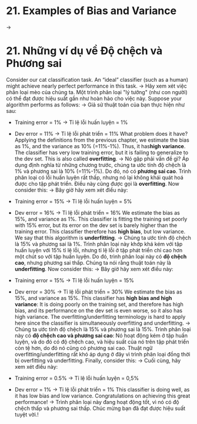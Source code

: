 # 21. Examples of Bias and Variance
->
# 21. Những ví dụ về Độ chệch và Phương sai
Consider our cat classification task. An “ideal” classifier (such as a human) might achieve nearly perfect performance in this task.
->
Hãy xem xét việc phân loại mèo của chúng ta. Một trình phân loại "lý tưởng" (như con người) có thể đạt được hiệu suất gần như hoàn hảo cho việc này.
Suppose your algorithm performs as follows:
->
Giả sử thuật toán của bạn thực hiện như sau:
* Training error = 1%
->
Tỉ lệ lỗi huấn luyện = 1%
* Dev error = 11%
->
Tỉ lệ lỗi phát triển = 11%
What problem does it have? Applying the definitions from the previous chapter, we estimate the bias as 1%, and the variance as 10% (=11%-1%). Thus, it has ​**high variance​**. The classifier has very low training error, but it is failing to generalize to the dev set. This is also called ​**overfitting​**.
->
Nó gặp phải vấn đề gì? Áp dụng định nghĩa từ những chương trước, chúng ta ước tính độ chệch là 1% và phương sai là 10% (=11%-1%). Do đó, nó có **phương sai cao**. Trình phân loại có lỗi huấn luyện rất thấp, nhưng nó lại không khái quát hoá được cho tập phát triển. Điều này cũng được gọi là **overfitting​**.
Now consider this:
->
Bây giờ hãy xem xét điều này:
* Training error = 15%
->
Tỉ lệ lỗi huấn luyện = 5%
* Dev error = 16%
->
Tỉ lệ lỗi phát triển = 16%
We estimate the bias as 15%, and variance as 1%. This classifier is fitting the training set poorly with 15% error, but its error on the dev set is barely higher than the training error. This classifier therefore has ​**high bias​**, but low variance. We say that this algorithm is **underfitting​**.
->
Chúng ta ước tính độ chệch là 15% và phương sai là 1%. Trình phân loại này khớp khá kém với tập huấn luyện với 15% tỉ lệ lỗi, nhưng tỉ lệ lỗi ở tập phát triển chỉ cao hơn một chút so với tập huấn luyện. Do đó, trình phân loại này có **độ chệch cao**, nhưng phương sai thấp. Chúng ta nói rằng thuật toán này là **underfitting**.
Now consider this:
->
Bây giờ hãy xem xét điều này:
* Training error = 15%
->
Tỉ lệ lỗi huấn luyện = 15%
* Dev error = 30%
->
Tỉ lệ lỗi phát triển = 30%
We estimate the bias as 15%, and variance as 15%. This classifier has ​**high bias and high variance​**: It is doing poorly on the training set, and therefore has high bias, and its performance on the dev set is even worse, so it also has high variance. The overfitting/underfitting terminology is hard to apply here since the classifier is simultaneously overfitting and underfitting.
->
Chúng ta ước tính độ chệch là 15% và phương sai là 15%. Trình phân loại này có **độ chệch cao và phương sai cao**: Nó hoạt động kém ở tập huấn luyện, và do đó có độ chệch cao, và hiệu suất của nó trên tập phát triển còn tệ hơn, do đó nó cũng có phương sai cao. Thuật ngữ overfitting/underfitting rất khó áp dụng ở đây vì trình phân loại đồng thời bị overfitting và underfitting.
Finally, consider this:
->
Cuối cùng, hãy xem xét điều này:

* Training error = 0.5%
->
Tỉ lệ lỗi huấn luyện = 0,5%

* Dev error = 1%
->
Tỉ lệ lỗi phát triển = 1%
This classifier is doing well, as it has low bias and low variance. Congratulations on achieving this great performance!
->
Trình phân loại này đang hoạt động tốt, vì nó có độ chệch thấp và phương sai thấp. Chúc mừng bạn đã đạt được hiệu suất tuyệt vời.!
